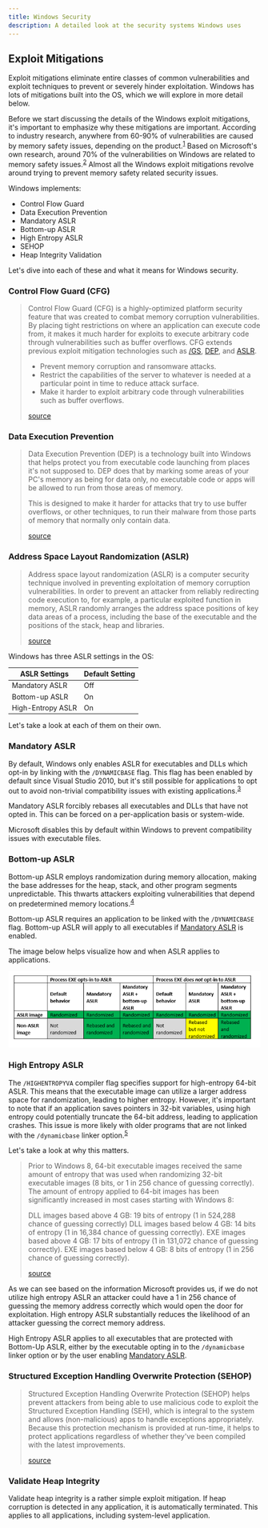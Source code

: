```yaml
---
title: Windows Security
description: A detailed look at the security systems Windows uses
---
```


## Exploit Mitigations

Exploit mitigations eliminate entire classes of common vulnerabilities and exploit techniques to prevent or severely hinder exploitation. Windows has lots of mitigations built into the OS, which we will explore in more detail below.

Before we start discussing the details of the Windows exploit mitigations, it's important to emphasize why these mitigations are important. According to industry research, anywhere from 60-90% of vulnerabilities are caused by memory safety issues, depending on the product.<sup>[1](https://www.memorysafety.org/docs/memory-safety/#how-common-are-memory-safety-vulnerabilities)</sup> Based on Microsoft's own research, around 70% of the vulnerabilities on Windows are related to memory safety issues.<sup>[2](https://msrc.microsoft.com/blog/2019/07/we-need-a-safer-systems-programming-language/)</sup> Almost all the Windows exploit mitigations revolve around trying to prevent memory safety related security issues.

Windows implements:
- Control Flow Guard
- Data Execution Prevention
- Mandatory ASLR
- Bottom-up ASLR
- High Entropy ASLR
- SEHOP
- Heap Integrity Validation

Let's dive into each of these and what it means for Windows security.

### Control Flow Guard (CFG)

> Control Flow Guard (CFG) is a highly-optimized platform security feature that was created to combat memory corruption vulnerabilities. By placing tight restrictions on where an application can execute code from, it makes it much harder for exploits to execute arbitrary code through vulnerabilities such as buffer overflows. CFG extends previous exploit mitigation technologies such as [/GS](https://learn.microsoft.com/en-us/cpp/build/reference/gs-buffer-security-check?view=msvc-170), [DEP](#data-execution-prevention), and [ASLR](#address-space-layout-randomization-aslr).
>
> - Prevent memory corruption and ransomware attacks.
> - Restrict the capabilities of the server to whatever is needed at a particular point in time to reduce attack surface.
> - Make it harder to exploit arbitrary code through vulnerabilities such as buffer overflows.
>
> [source](https://learn.microsoft.com/en-us/windows/win32/secbp/control-flow-guard#how-does-cfg-really-work)

### Data Execution Prevention

> Data Execution Prevention (DEP) is a technology built into Windows that helps protect you from executable code launching from places it's not supposed to. DEP does that by marking some areas of your PC's memory as being for data only, no executable code or apps will be allowed to run from those areas of memory.
>
> This is designed to make it harder for attacks that try to use buffer overflows, or other techniques, to run their malware from those parts of memory that normally only contain data.
>
> [source](https://support.microsoft.com/en-us/topic/what-is-data-execution-prevention-dep-60dabc2b-90db-45fc-9b18-512419135817)

### Address Space Layout Randomization (ASLR)

> Address space layout randomization (ASLR) is a computer security technique involved in preventing exploitation of memory corruption vulnerabilities. In order to prevent an attacker from reliably redirecting code execution to, for example, a particular exploited function in memory, ASLR randomly arranges the address space positions of key data areas of a process, including the base of the executable and the positions of the stack, heap and libraries.
>
> [source](https://en.wikipedia.org/wiki/Address_space_layout_randomization)

Windows has three ASLR settings in the OS:

| ASLR Settings     | Default Setting |
|-------------------|-----------------|
| Mandatory ASLR    | Off             |
| Bottom-up ASLR    | On              |
| High-Entropy ASLR | On              |

Let's take a look at each of them on their own.

### Mandatory ASLR

By default, Windows only enables ASLR for executables and DLLs which opt-in by linking with the `/DYNAMICBASE` flag. This flag has been enabled by default since Visual Studio 2010, but it's still possible for applications to opt out to avoid non-trivial compatibility issues with existing applications.<sup>[3](https://msrc.microsoft.com/blog/2017/11/clarifying-the-behavior-of-mandatory-aslr/)</sup>


Mandatory ASLR forcibly rebases all executables and DLLs that have not opted in. This can be forced on a per-application basis or system-wide.

Microsoft disables this by default within Windows to prevent compatibility issues with executable files.


### Bottom-up ASLR

Bottom-up ASLR employs randomization during memory allocation, making the base addresses for the heap, stack, and other program segments unpredictable. This thwarts attackers exploiting vulnerabilities that depend on predetermined memory locations.<sup>[4](https://msrc.microsoft.com/blog/2017/11/clarifying-the-behavior-of-mandatory-aslr/)</sup>

Bottom-up ASLR requires an application to be linked with the `/DYNAMICBASE` flag. Bottom-up ASLR will apply to all executables if [Mandatory ASLR](#mandatory-aslr) is enabled.

The image below helps visualize how and when ASLR applies to applications.

![](../../../assets/aslr.png)


### High Entropy ASLR

The `/HIGHENTROPYVA` compiler flag specifies support for high-entropy 64-bit ASLR. This means that the executable image can utilize a larger address space for randomization, leading to higher entropy. However, it's important to note that if an application saves pointers in 32-bit variables, using high entropy could potentially truncate the 64-bit address, leading to application crashes. This issue is more likely with older programs that are not linked with the `/dynamicbase` linker option.<sup>[5](https://learn.microsoft.com/en-us/cpp/build/reference/highentropyva?view=msvc-170)</sup>

Let's take a look at why this matters.

> Prior to Windows 8, 64-bit executable images received the same amount of entropy that was used when randomizing 32-bit executable images (8 bits, or 1 in 256 chance of guessing correctly). The amount of entropy applied to 64-bit images has been significantly increased in most cases starting with Windows 8:
> 
> DLL images based above 4 GB: 19 bits of entropy (1 in 524,288 chance of guessing correctly)
> DLL images based below 4 GB: 14 bits of entropy (1 in 16,384 chance of guessing correctly).
> EXE images based above 4 GB: 17 bits of entropy (1 in 131,072 chance of guessing correctly).
> EXE images based below 4 GB: 8 bits of entropy (1 in 256 chance of guessing correctly).
> 
> [source](https://msrc.microsoft.com/blog/2013/12/software-defense-mitigating-common-exploitation-techniques/)

As we can see based on the information Microsoft provides us, if we do not utilize high entropy ASLR an attacker could have a 1 in 256 chance of guessing the memory address correctly which would open the door for exploitation. High entropy ASLR substantially reduces the likelihood of an attacker guessing the correct memory address. 

High Entropy ASLR applies to all executables that are protected with Bottom-Up ASLR, either by the executable opting in to the `/dynamicbase` linker option or by the user enabling [Mandatory ASLR](#mandatory-aslr).

### Structured Exception Handling Overwrite Protection (SEHOP)

> Structured Exception Handling Overwrite Protection (SEHOP) helps prevent attackers from being able to use malicious code to exploit the Structured Exception Handling (SEH), which is integral to the system and allows (non-malicious) apps to handle exceptions appropriately. Because this protection mechanism is provided at run-time, it helps to protect applications regardless of whether they've been compiled with the latest improvements.
> 
> [source](https://learn.microsoft.com/en-us/windows/security/threat-protection/overview-of-threat-mitigations-in-windows-10#structured-exception-handling-overwrite-protection)

### Validate Heap Integrity

Validate heap integrity is a rather simple exploit mitigation. If heap corruption is detected in any application, it is automatically terminated. This applies to all applications, including system-level application.